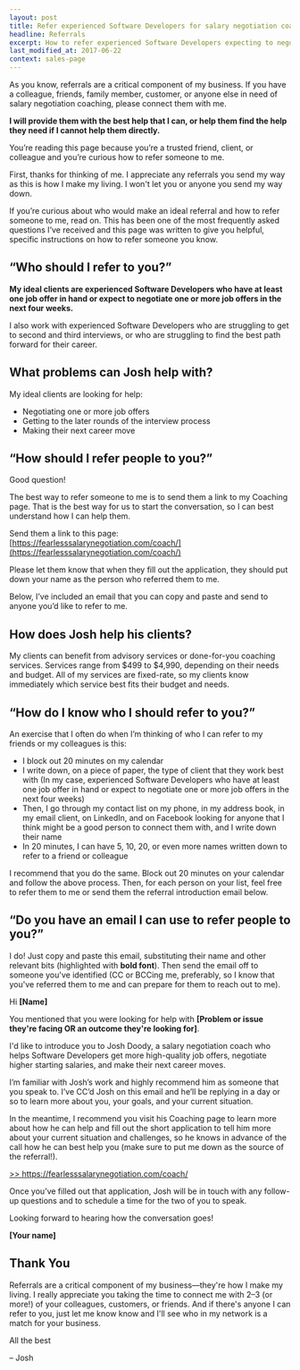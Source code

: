 ```yaml
---
layout: post
title: Refer experienced Software Developers for salary negotiation coaching
headline: Referrals
excerpt: How to refer experienced Software Developers expecting to negotiate a job offer in the next four weeks for expert salary negotiation coaching
last_modified_at: 2017-06-22
context: sales-page
---
```

As you know, referrals are a critical component of my business. If you have a colleague, friends, family member, customer, or anyone else in need of salary negotiation coaching, please connect them with me.

**I will provide them with the best help that I can, or help them find the help they need if I cannot help them directly.**

You’re reading this page because you’re a trusted friend, client, or colleague and you’re curious how to refer someone to me.

First, thanks for thinking of me. I appreciate any referrals you send my way as this is how I make my living. I won't let you or anyone you send my way down.

If you’re curious about who would make an ideal referral and how to refer someone to me, read on. This has been one of the most frequently asked questions I’ve received and this page was written to give you helpful, specific instructions on how to refer someone you know.

<h2 class='u-center'>“Who should I refer to you?”</h2>

**My ideal clients are experienced Software Developers who have at least one job offer in hand or expect to negotiate one or more job offers in the next four weeks.**

I also work with experienced Software Developers who are struggling to get to second and third interviews, or who are struggling to find the best path forward for their career.

<h2 class='u-center'>What problems can Josh help with?</h2>

My ideal clients are looking for help:

- Negotiating one or more job offers
- Getting to the later rounds of the interview process
- Making their next career move

<h2 class='u-center'>“How should I refer people to you?”</h2>

Good question!

The best way to refer someone to me is to send them a link to my Coaching page. That is the best way for us to start the conversation, so I can best understand how I can help them.

Send them a link to this page: [https://fearlesssalarynegotiation.com/coach/](https://fearlesssalarynegotiation.com/coach/)

Please let them know that when they fill out the application, they should put down your name as the person who referred them to me.

Below, I’ve included an email that you can copy and paste and send to anyone you’d like to refer to me.

<h2 class='u-center'>How does Josh help his clients?</h2>

My clients can benefit from advisory services or done-for-you coaching services. Services range from $499 to $4,990, depending on their needs and budget. All of my services are fixed-rate, so my clients know immediately which service best fits their budget and needs.

<h2 class='u-center'>“How do I know who I should refer to you?”</h2>

An exercise that I often do when I’m thinking of who I can refer to my friends or my colleagues is this:

- I block out 20 minutes on my calendar
- I write down, on a piece of paper, the type of client that they work best with (In my case, experienced Software Developers who have at least one job offer in hand or expect to negotiate one or more job offers in the next four weeks)
- Then, I go through my contact list on my phone, in my address book, in my email client, on LinkedIn, and on Facebook looking for anyone that I think might be a good person to connect them with, and I write down their name
- In 20 minutes, I can have 5, 10, 20, or even more names written down to refer to a friend or colleague

I recommend that you do the same. Block out 20 minutes on your calendar and follow the above process. Then, for each person on your list, feel free to refer them to me or send them the referral introduction email below.

<h2 class='u-center'>“Do you have an email I can use to refer people to you?”</h2>

I do! Just copy and paste this email, substituting their name and other relevant bits (highlighted with **bold font**). Then send the email off to someone you've identified (CC or BCCing me, preferably, so I know that you've referred them to me and can prepare for them to reach out to me).

<div class='sample-email'>
<p>Hi <strong>[Name]</strong></p>
<p>You mentioned that you were looking for help with <strong>[Problem or issue they're facing OR an outcome they're looking for]</strong>.</p>
<p>I'd like to introduce you to Josh Doody, a salary negotiation coach who helps Software Developers get more high-quality job offers, negotiate higher starting salaries, and make their next career moves.</p>
<p>I’m familiar with Josh’s work and highly recommend him as someone that you speak to. I’ve CC’d Josh on this email and he’ll be replying in a day or so to learn more about you, your goals, and your current situation.</p>
<p>In the meantime, I recommend you visit his Coaching page to learn more about how he can help and fill out the short application to tell him more about your current situation and challenges, so he knows in advance of the call how he can best help you (make sure to put me down as the source of the referral!).</p>
<p><a href="https://fearlesssalarynegotiation.com/coach/">&gt;&gt; https://fearlesssalarynegotiation.com/coach/</a></p>
<p>Once you’ve filled out that application, Josh will be in touch with any follow-up questions and to schedule a time for the two of you to speak.</p>
<p>Looking forward to hearing how the conversation goes!</p>
<p><strong>[Your name]</strong></p>
</div>

<h2 class='u-center'>Thank You</h2>

Referrals are a critical component of my business—they're how I make my living. I really appreciate you taking the time to connect me with 2–3 (or more!) of your colleagues, customers, or friends. And if there's anyone I can refer to you, just let me know know and I'll see who in my network is a match for your business.

All the best

– Josh